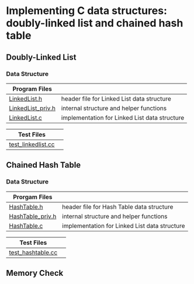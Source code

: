 # Implementing C data structures: doubly-linked list and chained hash table
## Doubly-Linked List
### Data Structure
| Program Files | |
| --- | --- |
| [LinkedList.h](https://github.com/bellaroseee/SysProg-hw1/blob/master/LinkedList.h) | header file for Linked List data structure |
| [LinkedList_priv.h](https://github.com/bellaroseee/SysProg-hw1/blob/master/LinkedList_priv.h) | internal structure and helper functions |
| [LinkedList.c](https://github.com/bellaroseee/SysProg-hw1/blob/master/LinkedList.c) | implementation for Linked List data structure |
  
| Test Files | |
| --- | --- |
| [test_linkedlist.cc](https://github.com/bellaroseee/SysProg-hw1/blob/master/test_linkedlist.cc) | |
## Chained Hash Table
### Data Structure
| Prorgam Files |  |
| --- | --- |
| [HashTable.h](https://github.com/bellaroseee/SysProg-hw1/blob/master/HashTable.h) | header file for Hash Table data structure | 
| [HashTable_priv.h](https://github.com/bellaroseee/SysProg-hw1/blob/master/HashTable_priv.h) | internal structure and helper functions |
| [HashTable.c](https://github.com/bellaroseee/SysProg-hw1/blob/master/HashTable.c) | implementation for Linked List data structure |
  
| Test Files | |
| --- | --- |
| [test_hashtable.cc](https://github.com/bellaroseee/SysProg-hw1/blob/master/test_hashtable.cc) | 
  
## Memory Check

